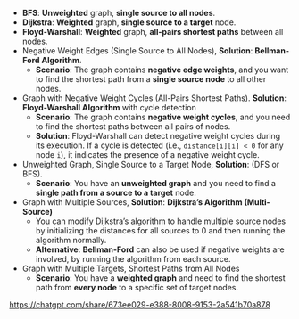 - **BFS**: **Unweighted** graph, **single source to all nodes**.
- **Dijkstra**: **Weighted** graph, **single source to a target** node.
- **Floyd-Warshall**: **Weighted** graph, **all-pairs shortest paths** between all nodes.
- Negative Weight Edges (Single Source to All Nodes), **Solution**: **Bellman-Ford Algorithm**.
	- **Scenario**: The graph contains **negative edge weights**, and you want to find the shortest path from a **single source node** to all other nodes.
- Graph with Negative Weight Cycles (All-Pairs Shortest Paths). **Solution**: **Floyd-Warshall Algorithm** with cycle detection
	- **Scenario**: The graph contains **negative weight cycles**, and you need to find the shortest paths between all pairs of nodes.
	- **Solution**: Floyd-Warshall can detect negative weight cycles during its execution. If a cycle is detected (i.e., `distance[i][i] < 0` for any node `i`), it indicates the presence of a negative weight cycle.
- Unweighted Graph, Single Source to a Target Node, **Solution**: (DFS or BFS).
	- **Scenario**: You have an **unweighted graph** and you need to find a **single path from a source to a target** node.
- Graph with Multiple Sources, **Solution**: **Dijkstra’s Algorithm (Multi-Source)**
	- You can modify Dijkstra’s algorithm to handle multiple source nodes by initializing the distances for all sources to 0 and then running the algorithm normally.
	- **Alternative**: **Bellman-Ford** can also be used if negative weights are involved, by running the algorithm from each source.
- Graph with Multiple Targets, Shortest Paths from All Nodes
	- **Scenario**: You have a **weighted graph** and need to find the shortest path from **every node** to a specific set of target nodes.
	  
https://chatgpt.com/share/673ee029-e388-8008-9153-2a541b70a878
